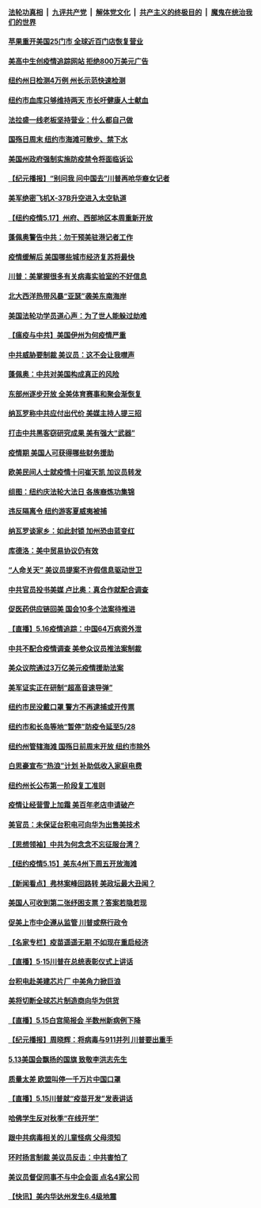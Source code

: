

####  [法轮功真相](../../../../basic/blob/master/README.md?t=05181731) &nbsp;|&nbsp; [九评共产党](../../../../9ping.md/blob/master/README.md?t=05181731) &nbsp;|&nbsp; [解体党文化](../../../../jtdwh.md/blob/master/README.md?t=05181731)  &nbsp;|&nbsp; [共产主义的终极目的](../../../../gczydzjmd.md/blob/master/README.md?t=05181731) &nbsp;|&nbsp; [魔鬼在统治我们的世界](../../../../mgztzwmdsj.md/blob/master/README.md?t=05181731) 

#### [苹果重开美国25门市 全球近百门店恢复营业](../pages/nsc412/n12117850.md?t=05181731) 

#### [美高中生创疫情追踪网站 拒绝800万美元广告](../pages/nsc412/n12117400.md?t=05181731) 

#### [纽约州日检测4万例  州长示范快速检测](../pages/nsc412/n12117332.md?t=05181731) 

#### [纽约市血库只够维持两天  市长吁健康人士献血](../pages/nsc412/n12117304.md?t=05181731) 

#### [法拉盛一线老板坚持营业：什么都自己做](../pages/nsc412/n12117309.md?t=05181731) 

#### [国殇日周末 纽约市海滩可散步、禁下水](../pages/nsc412/n12117335.md?t=05181731) 

#### [美国州政府强制实施防疫禁令将面临诉讼](../pages/nsc412/n12117166.md?t=05181731) 

#### [【纪元播报】“别问我 问中国去”川普再呛华裔女记者](../pages/nsc412/n12115768.md?t=05181731) 

#### [美军绝密飞机X-37B升空进入太空轨道](../pages/nsc412/n12116995.md?t=05181731) 

#### [【纽约疫情5.17】州府、西部地区本周重新开放](../pages/nsc412/n12116073.md?t=05181731) 

#### [蓬佩奥警告中共：勿干预美驻港记者工作](../pages/nsc412/n12116878.md?t=05181731) 

#### [疫情缓解后 美国哪些城市经济复苏将最快](../pages/nsc412/n12100930.md?t=05181731) 

#### [川普：美掌握很多有关病毒实验室的不好信息](../pages/nsc412/n12116772.md?t=05181731) 

#### [北大西洋热带风暴“亚瑟”袭美东南海岸](../pages/nsc412/n12116746.md?t=05181731) 

#### [美国法轮功学员道心声：为了世人能躲过劫难](../pages/nsc412/n12116667.md?t=05181731) 

#### [【瘟疫与中共】美国伊州为何疫情严重](../pages/nsc412/n12116483.md?t=05181731) 

#### [中共威胁要制裁 美议员：这不会让我噤声](../pages/nsc412/n12116518.md?t=05181731) 

#### [蓬佩奥：中共对美国构成真正的风险](../pages/nsc412/n12116357.md?t=05181731) 

#### [东部州逐步开放 全美体育赛事和聚会渐恢复](../pages/nsc412/n12115047.md?t=05181731) 

#### [纳瓦罗称中共应付出代价 美媒主持人提三招](../pages/nsc412/n12115389.md?t=05181731) 

#### [打击中共黑客窃研究成果 美有强大“武器”](../pages/nsc412/n12110521.md?t=05181731) 

#### [疫情期 美国人可获得哪些财务援助](../pages/nsc412/n12115401.md?t=05181731) 

#### [欧美民间人士就疫情十问崔天凯 加议员转发](../pages/nsc412/n12115226.md?t=05181731) 

#### [组图：纽约庆法轮大法日 各族裔炼功集锦](../pages/nsc412/n12096261.md?t=05181731) 

#### [违反隔离令  纽约游客夏威夷被捕](../pages/nsc412/n12114930.md?t=05181731) 

#### [纳瓦罗谈家乡：如此封锁 加州恐由蓝变红](../pages/nsc412/n12114760.md?t=05181731) 

#### [库德洛：美中贸易协议仍有效](../pages/nsc412/n12114866.md?t=05181731) 

#### [“人命关天” 美议员提案不许假信息驱动世卫](../pages/nsc412/n12114792.md?t=05181731) 

#### [中共官员投书美媒 卢比奥：真合作就配合调查](../pages/nsc412/n12114709.md?t=05181731) 

#### [促医药供应链回美 国会10多个法案待推进](../pages/nsc412/n12114692.md?t=05181731) 

#### [【直播】5.16疫情追踪：中国64万病资外泄](../pages/nsc412/n12114542.md?t=05181731) 

#### [中共不配合疫情调查 美参众议员推法案制裁](../pages/nsc412/n12113326.md?t=05181731) 

#### [美众议院通过3万亿美元疫情援助法案](../pages/nsc412/n12114497.md?t=05181731) 

#### [美军证实正在研制“超高音速导弹”](../pages/nsc412/n12114188.md?t=05181731) 

#### [纽约市民没戴口罩  警方不再逮捕或开传票](../pages/nsc412/n12113855.md?t=05181731) 

#### [纽约市和长岛等地“暂停”防疫令延至5/28](../pages/nsc412/n12113811.md?t=05181731) 

#### [纽约州管辖海滩 国殇日前周末开放   纽约市除外](../pages/nsc412/n12113860.md?t=05181731) 

#### [白思豪宣布“热浪”计划  补助低收入家庭电费](../pages/nsc412/n12113796.md?t=05181731) 

#### [纽约州长公布第一阶段复工准则](../pages/nsc412/n12113906.md?t=05181731) 

#### [疫情让经营雪上加霜 美百年老店申请破产](../pages/nsc412/n12113864.md?t=05181731) 

#### [美官员：未保证台积电可向华为出售美技术](../pages/nsc412/n12113566.md?t=05181731) 

#### [【思想领袖】中共为何念念不忘征服台湾？](../pages/nsc412/n11886913.md?t=05181731) 

#### [【纽约疫情5.15】美东4州下周五开放海滩](../pages/nsc412/n12111652.md?t=05181731) 

#### [【新闻看点】弗林案峰回路转 美政坛最大丑闻？](../pages/nsc412/n12113049.md?t=05181731) 

#### [美国人可收到第二张纾困支票？答案若隐若现](../pages/nsc412/n12113307.md?t=05181731) 

#### [促美上市中企遵从监管 川普或祭行政令](../pages/nsc412/n12113285.md?t=05181731) 

#### [【名家专栏】疫苗遥遥无期 不如现在重启经济](../pages/nsc412/n12110545.md?t=05181731) 

#### [【直播】5·15川普在总统表彰仪式上讲话](../pages/nsc412/n12112699.md?t=05181731) 

#### [台积电赴美建芯片厂 中美角力掀巨浪](../pages/nsc412/n12112963.md?t=05181731) 

#### [美将切断全球芯片制造商向华为供货](../pages/nsc412/n12112865.md?t=05181731) 

#### [【直播】5.15白宫简报会 半数州新病例下降](../pages/nsc412/n12112673.md?t=05181731) 

#### [【纪元播报】周晓辉：将病毒与911并列 川普要出重手](../pages/nsc412/n12110571.md?t=05181731) 

#### [5.13美国会飘扬的国旗 致敬李洪志先生](../pages/nsc412/n12112087.md?t=05181731) 

#### [质量太差 欧盟叫停一千万片中国口罩](../pages/nsc412/n12112723.md?t=05181731) 

#### [【直播】5.15川普就“疫苗开发”发表讲话](../pages/nsc412/n12112672.md?t=05181731) 

#### [哈佛学生反对秋季“在线开学”](../pages/nsc412/n12112797.md?t=05181731) 

#### [跟中共病毒相关的儿童怪病 父母须知](../pages/nsc412/n12112558.md?t=05181731) 

#### [环时扬言制裁 美议员反击：中共害怕了](../pages/nsc412/n12112577.md?t=05181731) 

#### [美议员督促同事不与中企会面 点名4家公司](../pages/nsc412/n12111778.md?t=05181731) 

#### [【快讯】美内华达州发生6.4级地震](../pages/nsc412/n12112055.md?t=05181731) 

